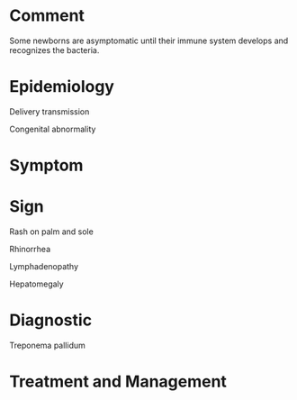 # Comment

Some newborns are asymptomatic until their immune system develops and recognizes the bacteria.

# Epidemiology

Delivery transmission

Congenital abnormality

# Symptom

# Sign

Rash on palm and sole

Rhinorrhea

Lymphadenopathy

Hepatomegaly

# Diagnostic

Treponema pallidum

# Treatment and Management
